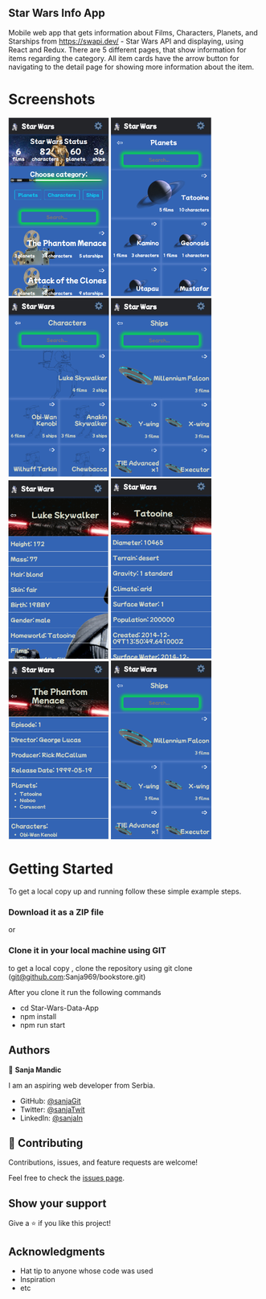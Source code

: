 ## Star Wars Info App

Mobile web app that gets information about Films, Characters, Planets, and Starships from https://swapi.dev/ - Star Wars API and displaying, using React and Redux. There are 5 different pages, that show information for items regarding the category. All item cards have the arrow button for navigating to the detail page for showing more information about the item.

# Screenshots

<p float="left">
  <img src="/screenshots/screenshot1.png" alt="star wars" width="200">
  <img src="/screenshots/screenshot2.png" alt="star wars" width="200">
  <img src="/screenshots/screenshot3.png" alt="star wars" width="200">
  <img src="/screenshots/screenshot4.png" alt="star wars" width="200">
  <img src="/screenshots/screenshot5.png" alt="star wars" width="200">
  <img src="/screenshots/screenshot6.png" alt="star wars" width="200">
  <img src="/screenshots/screenshot7.png" alt="star wars" width="200">
  <img src="/screenshots/screenshot8.png" alt="star wars" width="200">
</p>

# Getting Started

To get a local copy up and running follow these simple example steps.


### Download it as a ZIP file
or

### Clone it in your local machine using GIT
to get a local copy , clone the repository using git clone
(git@github.com:Sanja969/bookstore.git)

After you clone it run  the following commands

 - cd Star-Wars-Data-App
 - npm install
- npm run start

## Authors

👤 **Sanja Mandic**

I am an aspiring web developer from Serbia.
- GitHub: [@sanjaGit](https://github.com/Sanja969)
- Twitter: [@sanjaTwit](https://twitter.com/SanjaMandic42)
- LinkedIn: [@sanjaIn](https://linkedin.com/in/sanja-mandic-823995a2/)

## 🤝 Contributing

Contributions, issues, and feature requests are welcome!

Feel free to check the [issues page](../../issues/).

## Show your support

Give a ⭐️ if you like this project!

## Acknowledgments

- Hat tip to anyone whose code was used
- Inspiration
- etc
